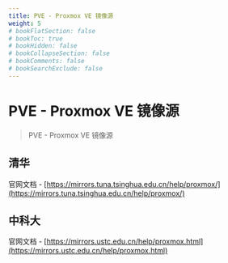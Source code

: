 ```yaml
---
title: PVE - Proxmox VE 镜像源
weight: 5
# bookFlatSection: false
# bookToc: true
# bookHidden: false
# bookCollapseSection: false
# bookComments: false
# bookSearchExclude: false
---
```


# PVE - Proxmox VE 镜像源

> PVE - Proxmox VE 镜像源

## 清华

官网文档 - [https://mirrors.tuna.tsinghua.edu.cn/help/proxmox/](https://mirrors.tuna.tsinghua.edu.cn/help/proxmox/)


## 中科大

官网文档 - [https://mirrors.ustc.edu.cn/help/proxmox.html](https://mirrors.ustc.edu.cn/help/proxmox.html)
